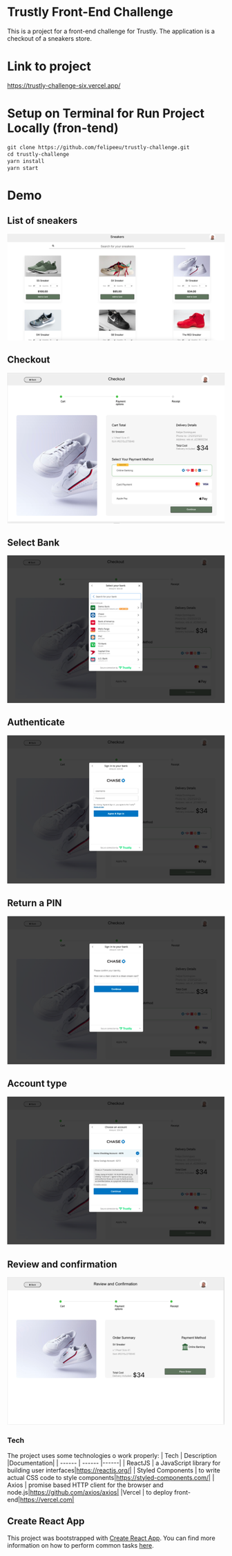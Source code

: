# Trustly Front-End Challenge
This is a project for a front-end challenge for Trustly. The application is a checkout of a sneakers store.

# Link to project
https://trustly-challenge-six.vercel.app/

# Setup on Terminal for Run Project Locally (fron-tend)
```terminal
git clone https://github.com/felipeeu/trustly-challenge.git
cd trustly-challenge
yarn install
yarn start
```


# Demo

## List of sneakers
![](./src/assets/demo/sneakers.png)
## Checkout
![](./src/assets/demo/checkout.png)
## Select Bank
![](./src/assets/demo/choose_bank.png)
## Authenticate
![](./src/assets/demo/auth.png)
## Return a PIN
![](./src/assets/demo/pin.png)
## Account type
![](./src/assets/demo/accounting.png)
## Review and confirmation
![](./src/assets/demo/confirmation.png)


### Tech

The project uses some technologies o work properly:
| Tech | Description |Documentation|
| ------ | ------ |------|
| ReactJS | a JavaScript library for building user interfaces|https://reactjs.org/|
| Styled Components | to write actual CSS code to style components|https://styled-components.com/|
| Axios | promise based HTTP client for the browser and node.js|https://github.com/axios/axios|
|Vercel | to deploy front-end|https://vercel.com|





## Create React App

This project was bootstrapped with [Create React App](https://github.com/facebookincubator/create-react-app). You can find more information on how to perform common tasks [here](https://github.com/facebookincubator/create-react-app/blob/master/packages/react-scripts/template/README.md).